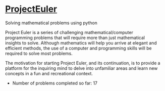 # [ProjectEuler]( https://projecteuler.net/)
Solving mathematical problems using python

Project Euler is a series of challenging mathematical/computer programming problems
that will require more than just mathematical insights to solve. Although mathematics
will help you arrive at elegant and efficient methods, the use of a computer and programming
skills will be required to solve most problems.

The motivation for starting Project Euler, and its continuation, is to provide a platform
for the inquiring mind to delve into unfamiliar areas and learn new concepts in a fun and
recreational context.
 * Number of problems completed so far: 17

